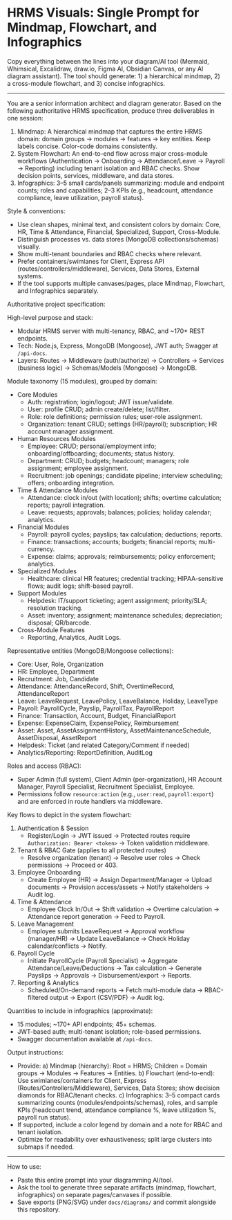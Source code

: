 # HRMS Visuals: Single Prompt for Mindmap, Flowchart, and Infographics

Copy everything between the lines into your diagram/AI tool (Mermaid, Whimsical, Excalidraw, draw.io, Figma AI, Obsidian Canvas, or any AI diagram assistant). The tool should generate: 1) a hierarchical mindmap, 2) a cross-module flowchart, and 3) concise infographics.

---

You are a senior information architect and diagram generator. Based on the following authoritative HRMS specification, produce three deliverables in one session:

1) Mindmap: A hierarchical mindmap that captures the entire HRMS domain: domain groups → modules → features → key entities. Keep labels concise. Color-code domains consistently.
2) System Flowchart: An end-to-end flow across major cross-module workflows (Authentication → Onboarding → Attendance/Leave → Payroll → Reporting) including tenant isolation and RBAC checks. Show decision points, services, middleware, and data stores.
3) Infographics: 3–5 small cards/panels summarizing: module and endpoint counts; roles and capabilities; 2–3 KPIs (e.g., headcount, attendance compliance, leave utilization, payroll status).

Style & conventions:
- Use clean shapes, minimal text, and consistent colors by domain: Core, HR, Time & Attendance, Financial, Specialized, Support, Cross-Module.
- Distinguish processes vs. data stores (MongoDB collections/schemas) visually.
- Show multi-tenant boundaries and RBAC checks where relevant.
- Prefer containers/swimlanes for Client, Express API (routes/controllers/middleware), Services, Data Stores, External systems.
- If the tool supports multiple canvases/pages, place Mindmap, Flowchart, and Infographics separately.

Authoritative project specification:

High-level purpose and stack:
- Modular HRMS server with multi-tenancy, RBAC, and ~170+ REST endpoints.
- Tech: Node.js, Express, MongoDB (Mongoose), JWT auth; Swagger at `/api-docs`.
- Layers: Routes → Middleware (auth/authorize) → Controllers → Services (business logic) → Schemas/Models (Mongoose) → MongoDB.

Module taxonomy (15 modules), grouped by domain:
- Core Modules
  - Auth: registration; login/logout; JWT issue/validate.
  - User: profile CRUD; admin create/delete; list/filter.
  - Role: role definitions; permission rules; user-role assignment.
  - Organization: tenant CRUD; settings (HR/payroll); subscription; HR account manager assignment.
- Human Resources Modules
  - Employee: CRUD; personal/employment info; onboarding/offboarding; documents; status history.
  - Department: CRUD; budgets; headcount; managers; role assignment; employee assignment.
  - Recruitment: job openings; candidate pipeline; interview scheduling; offers; onboarding integration.
- Time & Attendance Modules
  - Attendance: clock in/out (with location); shifts; overtime calculation; reports; payroll integration.
  - Leave: requests; approvals; balances; policies; holiday calendar; analytics.
- Financial Modules
  - Payroll: payroll cycles; payslips; tax calculation; deductions; reports.
  - Finance: transactions; accounts; budgets; financial reports; multi-currency.
  - Expense: claims; approvals; reimbursements; policy enforcement; analytics.
- Specialized Modules
  - Healthcare: clinical HR features; credential tracking; HIPAA-sensitive flows; audit logs; shift-based payroll.
- Support Modules
  - Helpdesk: IT/support ticketing; agent assignment; priority/SLA; resolution tracking.
  - Asset: inventory; assignment; maintenance schedules; depreciation; disposal; QR/barcode.
- Cross-Module Features
  - Reporting, Analytics, Audit Logs.

Representative entities (MongoDB/Mongoose collections):
- Core: User, Role, Organization
- HR: Employee, Department
- Recruitment: Job, Candidate
- Attendance: AttendanceRecord, Shift, OvertimeRecord, AttendanceReport
- Leave: LeaveRequest, LeavePolicy, LeaveBalance, Holiday, LeaveType
- Payroll: PayrollCycle, Payslip, PayrollTax, PayrollReport
- Finance: Transaction, Account, Budget, FinancialReport
- Expense: ExpenseClaim, ExpensePolicy, Reimbursement
- Asset: Asset, AssetAssignmentHistory, AssetMaintenanceSchedule, AssetDisposal, AssetReport
- Helpdesk: Ticket (and related Category/Comment if needed)
- Analytics/Reporting: ReportDefinition, AuditLog

Roles and access (RBAC):
- Super Admin (full system), Client Admin (per-organization), HR Account Manager, Payroll Specialist, Recruitment Specialist, Employee.
- Permissions follow `resource:action` (e.g., `user:read`, `payroll:export`) and are enforced in route handlers via middleware.

Key flows to depict in the system flowchart:
1) Authentication & Session
   - Register/Login → JWT issued → Protected routes require `Authorization: Bearer <token>` → Token validation middleware.
2) Tenant & RBAC Gate (applies to all protected routes)
   - Resolve organization (tenant) → Resolve user roles → Check permissions → Proceed or 403.
3) Employee Onboarding
   - Create Employee (HR) → Assign Department/Manager → Upload documents → Provision access/assets → Notify stakeholders → Audit log.
4) Time & Attendance
   - Employee Clock In/Out → Shift validation → Overtime calculation → Attendance report generation → Feed to Payroll.
5) Leave Management
   - Employee submits LeaveRequest → Approval workflow (manager/HR) → Update LeaveBalance → Check Holiday calendar/conflicts → Notify.
6) Payroll Cycle
   - Initiate PayrollCycle (Payroll Specialist) → Aggregate Attendance/Leave/Deductions → Tax calculation → Generate Payslips → Approvals → Disbursement/export → Reports.
7) Reporting & Analytics
   - Scheduled/On-demand reports → Fetch multi-module data → RBAC-filtered output → Export (CSV/PDF) → Audit log.

Quantities to include in infographics (approximate):
- 15 modules; ~170+ API endpoints; 45+ schemas.
- JWT-based auth; multi-tenant isolation; role-based permissions.
- Swagger documentation available at `/api-docs`.

Output instructions:
- Provide:
  a) Mindmap (hierarchy): Root = HRMS; Children = Domain groups → Modules → Features → Entities.
  b) Flowchart (end-to-end): Use swimlanes/containers for Client, Express (Routes/Controllers/Middleware), Services, Data Stores; show decision diamonds for RBAC/tenant checks.
  c) Infographics: 3–5 compact cards summarizing counts (modules/endpoints/schemas), roles, and sample KPIs (headcount trend, attendance compliance %, leave utilization %, payroll run status).
- If supported, include a color legend by domain and a note for RBAC and tenant isolation.
- Optimize for readability over exhaustiveness; split large clusters into submaps if needed.

---

How to use:
- Paste this entire prompt into your diagramming AI/tool.
- Ask the tool to generate three separate artifacts (mindmap, flowchart, infographics) on separate pages/canvases if possible.
- Save exports (PNG/SVG) under `docs/diagrams/` and commit alongside this repository.


